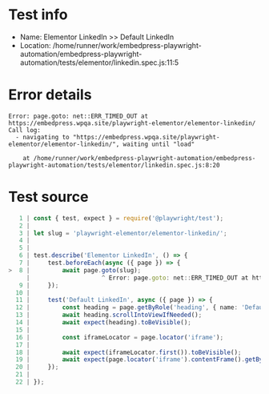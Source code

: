 # Test info

- Name: Elementor LinkedIn >> Default LinkedIn
- Location: /home/runner/work/embedpress-playwright-automation/embedpress-playwright-automation/tests/elementor/linkedin.spec.js:11:5

# Error details

```
Error: page.goto: net::ERR_TIMED_OUT at https://embedpress.wpqa.site/playwright-elementor/elementor-linkedin/
Call log:
  - navigating to "https://embedpress.wpqa.site/playwright-elementor/elementor-linkedin/", waiting until "load"

    at /home/runner/work/embedpress-playwright-automation/embedpress-playwright-automation/tests/elementor/linkedin.spec.js:8:20
```

# Test source

```ts
   1 | const { test, expect } = require('@playwright/test');
   2 |
   3 | let slug = 'playwright-elementor/elementor-linkedin/';
   4 |
   5 |
   6 | test.describe('Elementor LinkedIn', () => {
   7 |     test.beforeEach(async ({ page }) => {
>  8 |         await page.goto(slug);
     |                    ^ Error: page.goto: net::ERR_TIMED_OUT at https://embedpress.wpqa.site/playwright-elementor/elementor-linkedin/
   9 |     });
  10 |
  11 |     test('Default LinkedIn', async ({ page }) => {
  12 |         const heading = page.getByRole('heading', { name: 'Default linkedIn Embed Test' });
  13 |         await heading.scrollIntoViewIfNeeded();
  14 |         await expect(heading).toBeVisible();
  15 |
  16 |         const iframeLocator = page.locator('iframe');
  17 |
  18 |         await expect(iframeLocator.first()).toBeVisible();
  19 |         await expect(page.locator('iframe').contentFrame().getByLabel('View profile for Md. Nahid')).toBeVisible();
  20 |     });
  21 |
  22 | });
```